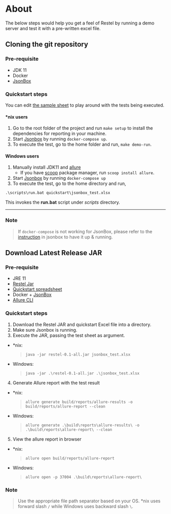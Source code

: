 # About

The below steps would help you get a feel of Restel by running a demo server and test it with a pre-written excel file.

## Cloning the git repository

### Pre-requisite
- JDK 11
- Docker
- [JsonBox](https://github.com/vasanthv/jsonbox)

### Quickstart steps

You can edit [the sample sheet](jsonbox_test.xlsx) to play around with the tests being executed.

#### *nix users

1. Go to the root folder of the project and run `make setup` to install the dependencies for reporting in your machine.
2. Start [Jsonbox](https://github.com/vasanthv/jsonbox) by running `docker-compose up`.
3. To execute the test, go to the home folder and run, `make demo-run`.

#### Windows users 
1. Manually install JDK11 and [allure](https://docs.qameta.io/allure/#_installing_a_commandline)
    * If you have [scoop](https://scoop.sh/) package manager, run `scoop install allure`.
2. Start [Jsonbox](https://github.com/vasanthv/jsonbox) by running `docker-compose up`
3. To execute the test, go to the home directory and run,
```
.\scripts\run.bat quickstart\jsonbox_test.xlsx
```
This invokes the **run.bat** script under *scripts* directory.

---
### Note
> If `docker-compose` is not working for JsonBox, please refer to the [instruction](https://github.com/vasanthv/jsonbox#how-to-run-locally) in jsonbox to have it up & running.

## Download Latest Release JAR

### Pre-requisite
- JRE 11
- [Restel Jar](https://github.com/techconative/Restel/releases/latest)
- [Quickstart spreadsheet](https://github.com/techconative/Restel/blob/main/quickstart/jsonbox_test.xlsx)
- Docker + [JsonBox](https://github.com/vasanthv/jsonbox)
- [Allure CLI](https://docs.qameta.io/allure/#_installing_a_commandline)

### Quickstart steps

1. Download the Restel JAR and quickstart Excel file into a directory.
2. Make sure Jsonbox is running.
3. Execute the JAR, passing the test sheet as argument.
- *nix:
    > `java -jar restel-0.1-all.jar jsonbox_test.xlsx`
- Windows:
    > `java -jar .\restel-0.1-all.jar .\jsonbox_test.xlsx`
4. Generate Allure report with the test result
- *nix:
    > `allure generate build/reports/allure-results -o build/reports/allure-report --clean`
- Windows:
    > `allure generate .\build\reports\allure-results\ -o .\build\reports\allure-report\ --clean`
5. View the allure report in browser
- *nix:
    > `allure open build/reports/allure-report`
- Windows:
    > `allure open -p 37004 .\build\reports\allure-report\`

### Note
> Use the appropriate file path separator based on your OS. *nix uses forward slash `/` while Windows uses backward slash `\`.
